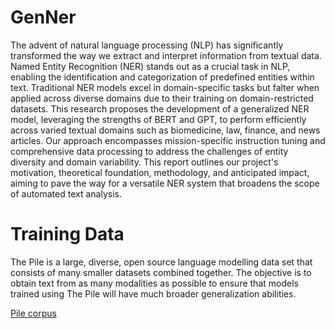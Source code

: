 # GenNer

The advent of natural language processing (NLP) has significantly transformed the way we extract and interpret information from textual data. Named Entity Recognition (NER) stands out as a crucial task in NLP, enabling the identification and categorization of predefined entities within text. Traditional NER models excel in domain-specific tasks but falter when applied across diverse domains due to their training on domain-restricted datasets. This research proposes the development of a generalized NER model, leveraging the strengths of BERT and GPT, to perform efficiently across varied textual domains such as biomedicine, law, finance, and news articles. Our approach encompasses mission-specific instruction tuning and comprehensive data processing to address the challenges of entity diversity and domain variability. This report outlines our project's motivation, theoretical foundation, methodology, and anticipated impact, aiming to pave the way for a versatile NER system that broadens the scope of automated text analysis.

# Training Data

The Pile is a large, diverse, open source language modelling data set that consists of many smaller datasets combined together. The objective is to obtain text from as many modalities as possible to ensure that models trained using The Pile will have much broader generalization abilities.

[Pile corpus](https://github.com/EleutherAI/the-pile)


